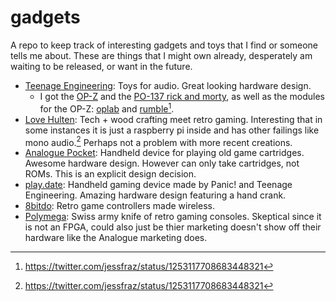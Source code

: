 # gadgets

A repo to keep track of interesting gadgets and toys that I find or someone
tells me about. These are things that I might own already, desperately am
waiting to be released, or want in the future.

- [Teenage Engineering](https://teenage.engineering): Toys for audio. Great
    looking hardware design.
    - I got the [OP-Z](https://teenage.engineering/store/op-z/) and the 
      [PO-137 rick and morty](https://teenage.engineering/store/po-137/), as 
      well as the modules for the OP-Z: 
      [oplab](https://teenage.engineering/products/op-z/modules/oplab)
      and
      [rumble](https://teenage.engineering/products/op-z/modules/rumble)[^1].
- [Love Hulten](http://www.lovehulten.com/): Tech + wood crafting meet retro
    gaming. Interesting that in some instances it is just a raspberry pi inside
    and has other failings like mono audio.[^1] Perhaps not a problem with 
    more recent creations.
- [Analogue Pocket](https://www.analogue.co/pocket/): Handheld device for
    playing old game cartridges. Awesome hardware design. However can only take
    cartridges, not ROMs. This is an explicit design decision.
- [play.date](https://play.date/): Handheld gaming device made by Panic! and
    Teenage Engineering. Amazing hardware design featuring a hand crank.
- [8bitdo](https://www.8bitdo.com/): Retro game controllers made wireless.
- [Polymega](https://www.polymega.com/): Swiss army knife of retro gaming
    consoles. Skeptical since it is not an FPGA, could also just be thier
    marketing doesn't show off their hardware like the Analogue marketing 
    does.

[^1]: https://twitter.com/jessfraz/status/1253117708683448321
[^1]: https://www.youtube.com/watch?v=u1DcxuKIDCc
